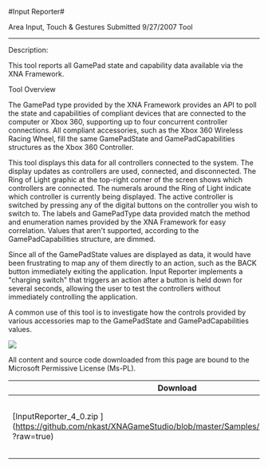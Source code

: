 #Input Reporter#

Area
Input, Touch & Gestures
Submitted
9/27/2007
Tool

---

Description: 

This tool reports all GamePad state and capability data available via the XNA Framework.
 
Tool Overview
 
The GamePad type provided by the XNA Framework provides an API to poll the state and capabilities of compliant devices that are connected to the computer or Xbox 360, supporting up to four concurrent controller connections. All compliant accessories, such as the Xbox 360 Wireless Racing Wheel, fill the same GamePadState and GamePadCapabilities structures as the Xbox 360 Controller.
 
This tool displays this data for all controllers connected to the system. The display updates as controllers are used, connected, and disconnected. The Ring of Light graphic at the top-right corner of the screen shows which controllers are connected. The numerals around the Ring of Light indicate which controller is currently being displayed. The active controller is switched by pressing any of the digital buttons on the controller you wish to switch to. The labels and GamePadType data provided match the method and enumeration names provided by the XNA Framework for easy correlation. Values that aren't supported, according to the GamePadCapabilities structure, are dimmed.
 
Since all of the GamePadState values are displayed as data, it would have been frustrating to map any of them directly to an action, such as the BACK button immediately exiting the application. Input Reporter implements a "charging switch" that triggers an action after a button is held down for several seconds, allowing the user to test the controllers without immediately controlling the application.
 
A common use of this tool is to investigate how the controls provided by various accessories map to the GamePadState and GamePadCapabilities values.

![](https://github.com/nkast/XNAGameStudio/blob/master/Images/XNA_Input-Reporter_01_small.jpg)


All content and source code downloaded from this page are bound to the Microsoft Permissive License (Ms-PL).

 
Download | Size | Description
---|---|---|
[InputReporter_4_0.zip ](https://github.com/nkast/XNAGameStudio/blob/master/Samples/InputReporter_4_0.zip ?raw=true)| 0.13MB | Source code and assets for the Input Reporter Tool. 